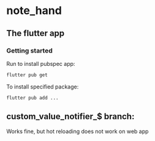 # note_hand

## The flutter app

### Getting started

Run to install pubspec app:

```sh
flutter pub get
```

To install specified package:

```
flutter pub add ...
```


## custom_value_notifier_$ branch:

Works fine, but hot reloading does not work on web app

